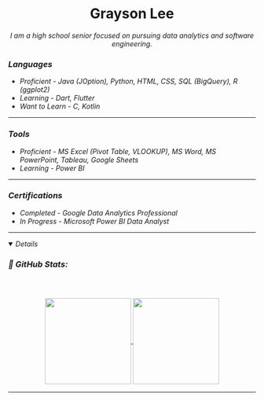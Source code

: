<h1 align="center"> Grayson Lee</h1>
<p align="center">
</p>

<p align="center">
  <em>
    I am a high school senior focused on pursuing data analytics and software engineering.
</p>

<h3>Languages</h3>

- Proficient - Java (JOption), Python, HTML, CSS, SQL (BigQuery), R (ggplot2)
- Learning - Dart, Flutter
- Want to Learn - C, Kotlin


---

<h3>Tools</h3>

- Proficient - MS Excel (Pivot Table, VLOOKUP), MS Word, MS PowerPoint, Tableau, Google Sheets
- Learning - Power BI
  
---

<h3>Certifications</h3>

- Completed - Google Data Analytics Professional
- In Progress - Microsoft Power BI Data Analyst

---

<details open="">
<h3>📔 GitHub Stats: <h3>
<br>
<p align="center">
  <a href="https://github.com/graysonlee33">
    <img align="center"  height="175px" src="https://github-readme-stats.vercel.app/api?username=graysonlee33&show_icons=true&theme=synthwave"/>
  </a>
  <a href="https://github.com/graysonlee33">
    <img align="center" height="175px"  src="https://github-readme-stats.vercel.app/api/top-langs/?username=graysonlee33&text_color=FFFFFF&title_color=94b4a4&langs_count=15&layout=compact&hide_border=true&theme=synthwave" />
  </a>
</details>

---
